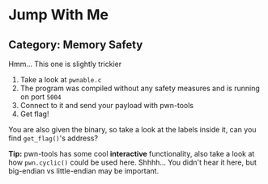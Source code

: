# Jump With Me

## Category: Memory Safety

Hmm... This one is slightly trickier

1. Take a look at `pwnable.c`
2. The program was compiled without any safety measures and is running on port `5004` 
3. Connect to it and send your payload with pwn-tools
4. Get flag!

You are also given the binary, so take a look at the labels inside it, can you find `get_flag()`'s address?

**Tip:** pwn-tools has some cool **interactive** functionality, also take a look at how `pwn.cyclic()` could be used here. Shhhh... You didn't hear it here, but big-endian vs little-endian may be important.